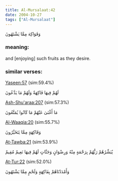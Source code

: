 ```yaml
---
title: Al-Mursalaat:42
date: 2004-10-27
tags: ["Al-Mursalaat"]
---
```

وَفَوَاكِهَ مِمَّا يَشْتَهُونَ
### meaning: 
and [enjoying] such fruits as they desire.
### similar verses: 

[Yaseen:57](/36/57) (sim:59.4%)

لَهُمْ فِيهَا فَاكِهَةٌ وَلَهُمْ مَا يَدَّعُونَ

[Ash-Shu'araa:207](/26/207) (sim:57.3%)

مَا أَغْنَىٰ عَنْهُمْ مَا كَانُوا يُمَتَّعُونَ

[Al-Waaqia:20](/56/20) (sim:55.7%)

وَفَاكِهَةٍ مِمَّا يَتَخَيَّرُونَ

[At-Tawba:21](/9/21) (sim:53.9%)

يُبَشِّرُهُمْ رَبُّهُمْ بِرَحْمَةٍ مِنْهُ وَرِضْوَانٍ وَجَنَّاتٍ لَهُمْ فِيهَا نَعِيمٌ مُقِيمٌ

[At-Tur:22](/52/22) (sim:52.0%)

وَأَمْدَدْنَاهُمْ بِفَاكِهَةٍ وَلَحْمٍ مِمَّا يَشْتَهُونَ
